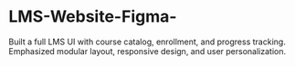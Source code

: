 # LMS-Website-Figma-
Built a full LMS UI with course catalog, enrollment, and progress tracking.
Emphasized modular layout, responsive design, and user personalization.
